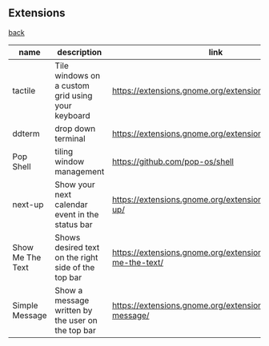 ## Extensions

[back](README.md)

| name             | description                                         | link                                                          |
| ---------------- | --------------------------------------------------- | ------------------------------------------------------------- |
| tactile          | Tile windows on a custom grid using your keyboard   | https://extensions.gnome.org/extension/4548/tactile/          |
| ddterm           | drop down terminal                                  | https://extensions.gnome.org/extension/3780/ddterm/           |
| Pop Shell        | tiling window management                            | https://github.com/pop-os/shell                               |
| next-up          | Show your next calendar event in the status bar     | https://extensions.gnome.org/extension/5465/next-up/          |
| Show Me The Text | Shows desired text on the right side of the top bar | https://extensions.gnome.org/extension/5556/show-me-the-text/ |
| Simple Message   | Show a message written by the user on the top bar   | https://extensions.gnome.org/extension/5018/simple-message/   |
